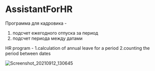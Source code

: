# AssistantForHR

 Программа для кадровика -
 1. подсчет ежегодного отпуска за период
 2. подсчет периода между датами

 HR program -
 1.calculation of annual leave for a period
 2.counting the period between dates
 
 ![Screenshot_20210912_130645](https://user-images.githubusercontent.com/67800458/132983607-5295474b-1f9b-417f-b125-c42a80fd1c79.png)
